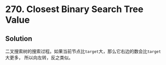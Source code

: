 # 270. Closest Binary Search Tree Value

## Solution

二叉搜索树的搜索过程。如果当前节点比`target`大，那么它右边的数会比`target`大更多，
所以向左转，反之类似。